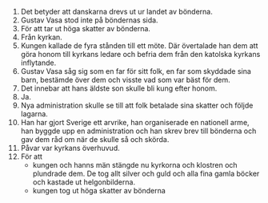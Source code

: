 1. Det betyder att danskarna drevs ut ur landet av bönderna.
2. Gustav Vasa stod inte på böndernas sida.
3. För att tar ut höga skatter av bönderna.
4. Från kyrkan.
5. Kungen kallade de fyra stånden till ett möte. Där övertalade han dem att göra honom till kyrkans ledare och befria dem från den katolska kyrkans inflytande.
6. Gustav Vasa såg sig som en far för sitt folk, en far som skyddade sina barn, bestämde över dem och visste vad som var bäst för dem.
7. Det innebar att hans äldste son skulle bli kung efter honom.
8. Ja.
9. Nya administration skulle se till att folk betalade sina skatter och följde lagarna.
10. Han har gjort Sverige ett arvrike, han organiserade en nationell arme, han byggde upp en administration och han skrev brev till bönderna och gav dem råd om när de skulle så och skörda.
11. Påvar var kyrkans överhuvud.
12. För att
	- kungen och hanns män stängde nu kyrkorna och klostren och plundrade dem. De tog allt silver och guld och alla fina gamla böcker och kastade ut helgonbilderna.
	- kungen tog ut höga skatter av bönderna
